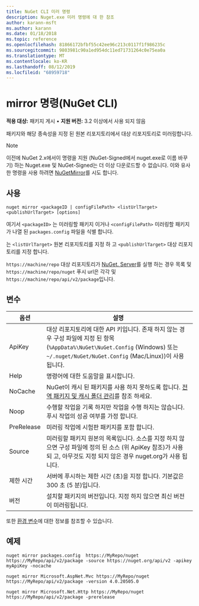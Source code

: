 ```yaml
---
title: NuGet CLI 미러 명령
description: Nuget.exe 미러 명령에 대 한 참조
author: karann-msft
ms.author: karann
ms.date: 01/18/2018
ms.topic: reference
ms.openlocfilehash: 81866172bfbf55c42ee96c213c0117f1f986235c
ms.sourcegitcommit: 9803981c90a1ed954dc11ed71731264c0e75ea0a
ms.translationtype: MT
ms.contentlocale: ko-KR
ms.lasthandoff: 08/12/2019
ms.locfileid: "68959718"
---
```

# <a name="mirror-command-nuget-cli"></a>mirror 명령(NuGet CLI)

**적용 대상:** 패키지 게시 &bullet; **지원 버전:** 3.2 이상에서 사용 되지 않음

패키지와 해당 종속성을 지정 된 원본 리포지토리에서 대상 리포지토리로 미러링합니다.

> [!NOTE]
> 이전에 NuGet 2.x에서이 명령을 지원 (NuGet-Signed에서 nuget.exe로 이름 바꾸기) 하는 Nuget.exe 및 NuGet-Signed는 더 이상 다운로드할 수 없습니다. 이와 유사한 명령을 사용 하려면 [NuGetMirror](https://www.nuget.org/packages/NuGetMirror/)를 시도 합니다.

## <a name="usage"></a>사용

```cli
nuget mirror <packageID | configFilePath> <listUrlTarget> <publishUrlTarget> [options]
```

여기서 `<packageID>` 는 미러링할 패키지 이거나 `<configFilePath>` 미러링할 패키지가 나열 된 `packages.config` 파일을 식별 합니다.

는 `<listUrlTarget>` 원본 리포지토리를 지정 하 고 `<publishUrlTarget>` 대상 리포지토리를 지정 합니다.

`https://machine/repo` 대상 리포지토리가 [NuGet. Server](../../hosting-packages/nuget-server.md)를 실행 하는 경우 목록 및 `https://machine/repo/nuget` 푸시 url은 각각 및 `https://machine/repo/api/v2/package`입니다.

## <a name="options"></a>변수

| 옵션 | 설명 |
| --- | --- |
| ApiKey | 대상 리포지토리에 대한 API 키입니다. 존재 하지 않는 경우 구성 파일에 지정 된 항목 (`%AppData%\NuGet\NuGet.Config` (Windows) 또는 `~/.nuget/NuGet/NuGet.Config` (Mac/Linux))이 사용 됩니다. |
| Help | 명령어에 대한 도움말을 표시합니다. |
| NoCache | NuGet이 캐시 된 패키지를 사용 하지 못하도록 합니다. [전역 패키지 및 캐시 폴더 관리](../../consume-packages/managing-the-global-packages-and-cache-folders.md)를 참조 하세요. |
| Noop | 수행할 작업을 기록 하지만 작업을 수행 하지는 않습니다. 푸시 작업의 성공 여부를 가정 합니다. |
| PreRelease | 미러링 작업에 시험판 패키지를 포함 합니다. |
| Source | 미러링할 패키지 원본의 목록입니다. 소스를 지정 하지 않으면 구성 파일에 정의 된 소스 (위 ApiKey 참조)가 사용 되 고, 아무것도 지정 되지 않은 경우 nuget.org가 사용 됩니다. |
| 제한 시간 | 서버에 푸시하는 제한 시간 (초)을 지정 합니다. 기본값은 300 초 (5 분)입니다. |
| 버전 | 설치할 패키지의 버전입니다. 지정 하지 않으면 최신 버전이 미러링됩니다. |

또한 [환경 변수](cli-ref-environment-variables.md)에 대한 정보를 참조할 수 있습니다.

## <a name="examples"></a>예제

```cli
nuget mirror packages.config  https://MyRepo/nuget https://MyRepo/api/v2/package -source https://nuget.org/api/v2 -apikey myApiKey -nocache

nuget mirror Microsoft.AspNet.Mvc https://MyRepo/nuget https://MyRepo/api/v2/package -version 4.0.20505.0

nuget mirror Microsoft.Net.Http https://MyRepo/nuget https://MyRepo/api/v2/package -prerelease
```
